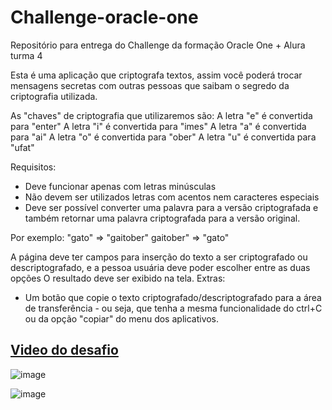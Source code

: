 # Challenge-oracle-one
Repositório para entrega do Challenge da formação Oracle One + Alura  turma 4

Esta é uma aplicação que criptografa textos, assim você poderá trocar mensagens secretas com outras pessoas que saibam o segredo da criptografia utilizada.

As "chaves" de criptografia que utilizaremos são:
A letra "e" é convertida para "enter"
A letra "i" é convertida para "imes"
A letra "a" é convertida para "ai"
A letra "o" é convertida para "ober"
A letra "u" é convertida para "ufat"

Requisitos:
- Deve funcionar apenas com letras minúsculas
- Não devem ser utilizados letras com acentos nem caracteres especiais
- Deve ser possível converter uma palavra para a versão criptografada e também retornar uma palavra criptografada para a versão original.

Por exemplo:
"gato" => "gaitober"
gaitober" => "gato"

A página deve ter campos para inserção do texto a ser criptografado ou descriptografado, e a pessoa usuária deve poder escolher entre as duas opções
O resultado deve ser exibido na tela.
Extras:
- Um botão que copie o texto criptografado/descriptografado para a área de transferência - ou seja, que tenha a mesma funcionalidade do ctrl+C ou da opção "copiar" do menu dos aplicativos.

## [Video do desafio](https://www.youtube.com/watch?v=VwVC_bLcOGE)

![image](https://user-images.githubusercontent.com/67373586/209824086-f34e32cf-ed8c-4e3e-b155-9ba81c412f3d.png)

![image](https://user-images.githubusercontent.com/67373586/209824261-86d90ab2-6f37-496f-9ddd-5fce621db821.png)


